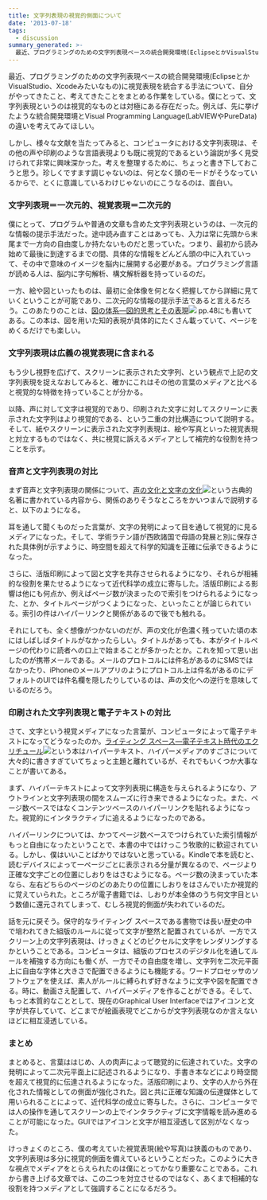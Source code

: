 ```yaml
---
title: 文字列表現の視覚的側面について
date: '2013-07-18'
tags:
  - discussion
summary_generated: >-
  最近、プログラミングのための文字列表現ベースの統合開発環境(EclipseとかVisualStudio、Xcodeみたいなもの)に視覚表現を統合する手法について、自分がやってきたこと、考えてきたことをまとめる作業をしている。僕にとって、文字列表現というのは視覚的なものとは対...
---
```


最近、プログラミングのための文字列表現ベースの統合開発環境(EclipseとかVisualStudio、Xcodeみたいなもの)に視覚表現を統合する手法について、自分がやってきたこと、考えてきたことをまとめる作業をしている。僕にとって、文字列表現というのは視覚的なものとは対極にある存在だった。例えば、先に挙げたような統合開発環境とVisual Programming Language(LabVIEWやPureData)の違いを考えてみてほしい。

しかし、様々な文献を当たってみると、コンピュータにおける文字列表現は、その他の声や印刷のような言語表現よりも既に視覚的であるという論説が多く見受けられて非常に興味深かった。考えを整理するために、ちょっと書き下しておこうと思う。珍しくですます調じゃないのは、何となく頭のモードがそうなっているからで、とくに意識しているわけじゃないのにこうなるのは、面白い。

### 文字列表現＝一次元的、視覚表現＝二次元的

僕にとって、プログラムや普通の文章も含めた文字列表現というのは、一次元的な情報の提示手法だった。途中読み直すことはあっても、入力は常に先頭から末尾まで一方向の自由度しか持たないものだと思っていた。つまり、最初から読み始めて最後に到達するまでの間、具体的な情報をどんどん頭の中に入れていって、その中で意味のイメージを脳内に展開する必要がある。プログラミング言語が読める人は、脳内に字句解析、構文解析器を持っているのだ。

一方、絵や図といったものは、最初に全体像を何となく把握してから詳細に見ていくということが可能であり、二次元的な情報の提示手法であると言えるだろう。このあたりのことは、[図の体系―図的思考とその表現](http://www.amazon.co.jp/gp/product/4817160144/ref=as_li_ss_tl?ie=UTF8&camp=247&creative=7399&creativeASIN=4817160144&linkCode=as2&tag=dmjp07-22)![](http://ir-jp.amazon-adsystem.com/e/ir?t=dmjp07-22&l=as2&o=9&a=4817160144) pp.48にも書いてある。この本は、図を用いた知的表現が具体的にたくさん載っていて、ページをめくるだけでも楽しい。

### 文字列表現は広義の視覚表現に含まれる

もう少し視野を広げて、スクリーンに表示された文字列、という観点で上記の文字列表現を捉えなおしてみると、確かにこれはその他の言葉のメディアと比べると視覚的な特徴を持っていることが分かる。

以降、声に対して文字は視覚的であり、印刷された文字に対してスクリーンに表示された文字列はより視覚的である、という二重の対比構造について説明する。そして、紙やスクリーンに表示された文字列表現は、絵や写真といった視覚表現と対立するものではなく、共に視覚に訴えるメディアとして補完的な役割を持つことを示す。

### 音声と文字列表現の対比

まず音声と文字列表現の関係について、[声の文化と文字の文化](http://www.amazon.co.jp/gp/product/4938661365/ref=as_li_ss_tl?ie=UTF8&camp=247&creative=7399&creativeASIN=4938661365&linkCode=as2&tag=dmjp07-22)![](http://ir-jp.amazon-adsystem.com/e/ir?t=dmjp07-22&l=as2&o=9&a=4938661365)という古典的名著に書かれている内容から、関係のありそうなところをかいつまんで説明すると、以下のようになる。

耳を通して聞くものだった言葉が、文字の発明によって目を通して視覚的に見るメディアになった。そして、学術ラテン語が西欧諸国で母語の発展と別に保存された具体例が示すように、時空間を超えて科学的知識を正確に伝承できるようになった。

さらに、活版印刷によって図と文字を共存させられるようになり、それらが相補的な役割を果たせるようになって近代科学の成立に寄与した。活版印刷による影響は他にも何点か、例えばページ数が決まったので索引をつけられるようになった、とか、タイトルページがつくようになった、といったことが論じられている。索引の件はハイパーリンクと関係があるので後でも触れる。

それにしても、全く想像がつかないのだが、声の文化が色濃く残っていた頃の本にはしばしばタイトルがなかったらしい。タイトルがあっても、本がタイトルページの代わりに読者への口上で始まることが多かったとか。これを知って思い出したのが携帯メールである。メールのプロトコルには件名があるのにSMSではなかったり、iPhoneのメールアプリのようにプロトコル上は件名があるのにデフォルトのUIでは件名欄を隠したりしているのは、声の文化への逆行を意味しているのだろう。

### 印刷された文字列表現と電子テキストの対比

さて、文字という視覚メディアになった言葉が、コンピュータによって電子テキストになってどうなったのか。[ライティング スペース―電子テキスト時代のエクリチュール](http://www.amazon.co.jp/gp/product/4782800878/ref=as_li_ss_tl?ie=UTF8&camp=247&creative=7399&creativeASIN=4782800878&linkCode=as2&tag=dmjp07-22)![](http://ir-jp.amazon-adsystem.com/e/ir?t=dmjp07-22&l=as2&o=9&a=4782800878)という本はハイパーテキスト、ハイパーメディアのすごさについて大々的に書きすぎていてちょっと主題と離れているが、それでもいくつか大事なことが書いてある。

まず、ハイパーテキストによって文字列表現に構造を与えられるようになり、アウトラインと文字列表現の間をスムーズに行き来できるようになった。また、ページ数ベースではなくコンテンツベースのハイパーリンクを貼れるようになった。視覚的にインタラクティブに追えるようになったのである。

ハイパーリンクについては、かつてページ数ベースでつけられていた索引情報がもっと自由になったということで、本書の中ではけっこう牧歌的に歓迎されている。しかし、僕はいいことばかりではないと思っている。Kindleで本を読むと、読むデバイスによって一ページごとに表示される分量が異なるので、ページより正確な文字ごとの位置にしおりをはさむようになる。ページ数の決まっていた本なら、左右どちらのページのどのあたりの位置にしおりをはさんでいたか視覚的に覚えていられた。ところが電子書籍では、しおりが本全体のうち何文字目という数値に還元されてしまって、むしろ視覚的側面が失われているのだ。

話を元に戻そう。保守的なライティング スペースである書物では長い歴史の中で培われてきた組版のルールに従って文字が整然と配置されているが、一方でスクリーン上の文字列表現は、けっきょくどのピクセルに文字をレンダリングするかということである。コンピュータは、組版のプロセスのデジタル化を通してルールを補強する方向にも働くが、一方でその自由度を増し、文字列を二次元平面上に自由な字体と大きさで配置できるようにも機能する。ワードプロセッサのソフトウェアを使えば、素人がルールに縛られず好きなように文字や図を配置できる。時に、動画さえ配置して、ハイパーメディアを作ることができる。そして、もっと本質的なこととして、現在のGraphical User Interfaceではアイコンと文字が共存していて、どこまでが絵画表現でどこからが文字列表現なのか言えないほどに相互浸透している。

### まとめ

まとめると、言葉ははじめ、人の肉声によって聴覚的に伝達されていた。文字の発明によって二次元平面上に記述されるようになり、手書き本などにより時空間を超えて視覚的に伝達されるようになった。活版印刷により、文字の人から外在化された情報としての側面が強化された。図と共に正確な知識の伝達媒体として用いられることによって、近代科学の成立に寄与した。さらに、コンピュータでは人の操作を通してスクリーンの上でインタラクティブに文字情報を読み進めることが可能になった。GUIではアイコンと文字が相互浸透して区別がなくなった。

けっきょくのところ、僕の考えていた視覚表現(絵や写真)は狭義のものであり、文字列表現は多分に視覚的側面を備えているということだった。このように大きな視点でメディアをとらえられたのは僕にとってかなり重要なことである。これから書き上げる文章では、この二つを対立させるのではなく、あくまで相補的な役割を持つメディアとして強調することになるだろう。
